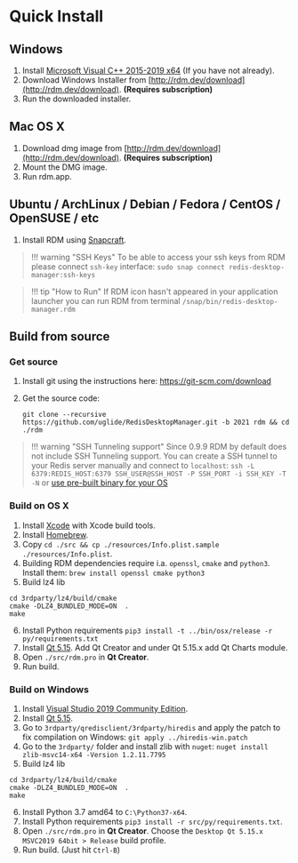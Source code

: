 # Quick Install

## Windows

1. Install [Microsoft Visual C++ 2015-2019 x64](https://aka.ms/vs/16/release/vc_redist.x64.exe)  (If you have not already).
2. Download Windows Installer from [http://rdm.dev/download](http://rdm.dev/download). **(Requires subscription)**
3. Run the downloaded installer.

## Mac OS X

1. Download dmg image from [http://rdm.dev/download](http://rdm.dev/download). **(Requires subscription)**
2. Mount the DMG image.
3. Run rdm.app.

## Ubuntu / ArchLinux / Debian / Fedora / CentOS / OpenSUSE / etc

1. Install RDM using [Snapcraft](https://snapcraft.io/redis-desktop-manager).

> !!! warning "SSH Keys"
    To be able to access your ssh keys from RDM please connect `ssh-key` interface:
    `sudo snap connect redis-desktop-manager:ssh-keys`
    
> !!! tip "How to Run"
    If RDM icon hasn't appeared in your application launcher you can run RDM from terminal `/snap/bin/redis-desktop-manager.rdm`

## Build from source

### Get source

1. Install git using the instructions here: https://git-scm.com/download
    
2. Get the source code:
    ```
    git clone --recursive https://github.com/uglide/RedisDesktopManager.git -b 2021 rdm && cd ./rdm
    ```

> !!! warning "SSH Tunneling support"
    Since 0.9.9 RDM by default does not include SSH Tunneling support. You can create a SSH tunnel to your Redis server manually and connect to `localhost`:
    `ssh -L 6379:REDIS_HOST:6379 SSH_USER@SSH_HOST -P SSH_PORT -i SSH_KEY -T -N` or [use pre-built binary for your OS](#quick-install)


### Build on OS X

1. Install [Xcode](https://developer.apple.com/xcode/) with Xcode build tools.
2. Install [Homebrew](http://brew.sh/).
3. Copy `cd ./src && cp ./resources/Info.plist.sample ./resources/Info.plist`.
4. Building RDM dependencies require i.a. `openssl`, `cmake` and `python3`. Install them: `brew install openssl cmake python3`
5. Build lz4 lib
```
cd 3rdparty/lz4/build/cmake
cmake -DLZ4_BUNDLED_MODE=ON  .
make
```
6. Install Python requirements `pip3 install -t ../bin/osx/release -r py/requirements.txt`
7. Install [Qt 5.15](http://www.qt.io/download-open-source/#section-2). Add Qt Creator and under Qt 5.15.x add Qt Charts module.
8. Open `./src/rdm.pro` in **Qt Creator**.
9. Run build. 

### Build on Windows

1. Install [Visual Studio 2019 Community Edition](https://visualstudio.microsoft.com/vs/).
2. Install [Qt 5.15](https://www.qt.io/download).
3. Go to `3rdparty/qredisclient/3rdparty/hiredis` and apply the patch to fix compilation on Windows:
`git apply ../hiredis-win.patch`
4. Go to the `3rdparty/` folder and install zlib with `nuget`: `nuget install zlib-msvc14-x64 -Version 1.2.11.7795`
5. Build lz4 lib
```
cd 3rdparty/lz4/build/cmake
cmake -DLZ4_BUNDLED_MODE=ON  .
make
```
6. Install Python 3.7 amd64 to `C:\Python37-x64`.
7. Install Python requirements `pip3 install -r src/py/requirements.txt`.
8. Open `./src/rdm.pro` in **Qt Creator**.  Choose the `Desktop Qt 5.15.x MSVC2019 64bit > Release` build profile.
9. Run build. (Just hit `Ctrl-B`)
